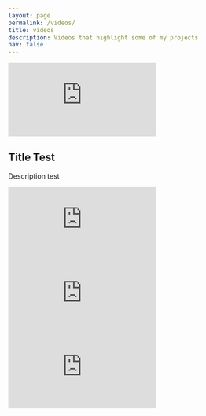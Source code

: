 ```yaml
---
layout: page
permalink: /videos/
title: videos
description: Videos that highlight some of my projects
nav: false
---
```

<div class="grid">
  <div class="grid-item">
    <div class="card hoverable">
    <iframe src="https://www.youtube.com/embed/bjmH8DbJuRE" title="YouTube video player" frameborder="0" allow="accelerometer; autoplay; clipboard-write; encrypted-media; gyroscope; picture-in-picture" allowfullscreen></iframe>
      <div class="card-body">
        <h2 class="card-title text-lowercase">Title Test</h2>
        <p class="card-text">Description test</p>
      </div>
    </div>
  </div>
  <div class="grid-item">
    <iframe src="https://www.youtube.com/embed/uyoOW6Pmunw" title="YouTube video player" frameborder="0" allow="accelerometer; autoplay; clipboard-write; encrypted-media; gyroscope; picture-in-picture" allowfullscreen></iframe>
  </div>
  <div class="grid-item">
      <iframe src="https://www.youtube.com/embed/pOg4JJVLMIQ" title="YouTube video player" frameborder="0" allow="accelerometer; autoplay; clipboard-write; encrypted-media; gyroscope; picture-in-picture" allowfullscreen></iframe>
  </div>
  <div class="grid-item">
      <iframe src="https://www.youtube.com/embed/ZKiU0_cSOts" title="YouTube video player" frameborder="0" allow="accelerometer; autoplay; clipboard-write; encrypted-media; gyroscope; picture-in-picture" allowfullscreen></iframe>
  </div>
</div>
